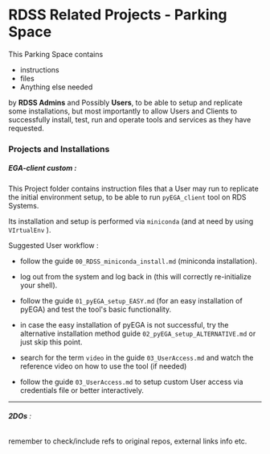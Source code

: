 # RDSS Related Projects - Parking Space

This Parking Space contains

- instructions  
- files  
- Anything else needed  

by **RDSS Admins** and Possibly **Users**, to be able to setup and replicate some installations, but most importantly to allow Users and Clients to successfully install, test, run and operate tools and services as they have requested.


### Projects and Installations  

##### EGA-client custom :  


This Project folder contains instruction files that a User may run to replicate the initial environment setup, to be able to run `pyEGA_client` tool on RDS Systems.  

Its installation and setup is performed via `miniconda` (and at need by using `VIrtualEnv` ).

Suggested User workflow :

- follow the guide `00_RDSS_miniconda_install.md` (miniconda installation).  

- log out from the system and log back in (this will correctly re-initialize your shell).  

- follow the guide `01_pyEGA_setup_EASY.md` (for an easy installation of pyEGA) and test the tool's basic functionality.    

- in case the easy installation of pyEGA is not successful, try the alternative installation method guide `02_pyEGA_setup_ALTERNATIVE.md` or just skip this point.

- search for the term `video` in the guide `03_UserAccess.md` and watch the reference video on how to use the tool (if needed)

- follow the guide `03_UserAccess.md` to setup custom User access via credentials file or better interactively.






---

###### **2DOs** :  

remember to check/include refs to original repos, external links info etc.
